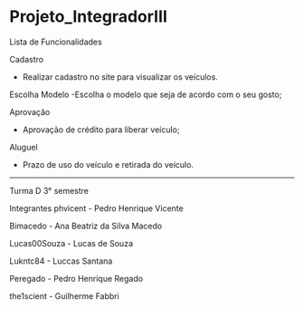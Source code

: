 # Projeto_IntegradorIII





Lista de Funcionalidades

Cadastro

- Realizar cadastro no site para visualizar os veículos. 


Escolha Modelo
-Escolha o modelo que seja de acordo com o seu gosto;

Aprovação
- Aprovação de crédito para liberar veículo;

Aluguel 
- Prazo de uso do veículo e retirada do veículo.
 
 



















---

Turma D 3° semestre

Integrantes
phvicent - Pedro Henrique Vicente

Bimacedo - Ana Beatriz da Silva Macedo

Lucas00Souza - Lucas de Souza

Lukntc84 - Luccas Santana

Peregado - Pedro Henrique Regado

the1scient - Guilherme Fabbri 
